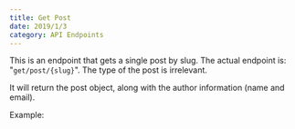 ```yaml
---
title: Get Post
date: 2019/1/3
category: API Endpoints
---
```


This is an endpoint that gets a single post by slug. The actual endpoint is: "`get/post/{slug}`". The type of the post is irrelevant.

It will return the post object, along with the author information (name and email).

Example:

<script src="https://gist.github.com/benrgreene/d6efef21d2f94a2d2f4eeb68a54414d1.js?file=get-post.js"></script>